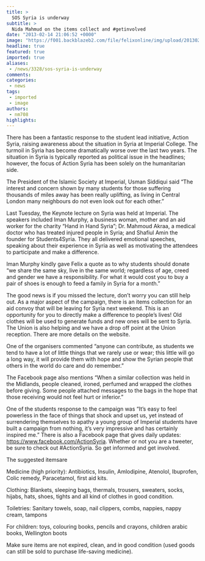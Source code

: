 ```yaml
---
title: >
  SOS Syria is underway
subtitle: >
  Nida Mahmud on the items collect and #getinvolved
date: "2013-02-14 21:06:52 +0000"
image: "https://f001.backblazeb2.com/file/felixonline/img/upload/201302142107-tna08-itemscollections-1.jpg"
headline: true
featured: true
imported: true
aliases:
 - /news/3328/sos-syria-is-underway
comments:
categories:
 - news
tags:
 - imported
 - image
authors:
 - nm708
highlights:
---
```


There has been a fantastic response to the student lead initiative, Action Syria, raising awareness about the situation in Syria at Imperial College. The turmoil in Syria has become dramatically worse over the last two years. The situation in Syria is typically reported as political issue in the headlines; however, the focus of Action Syria has been solely on the humanitarian side.

The President of the Islamic Society at Imperial, Usman Siddiqui said “The interest and concern shown by many students for those suffering thousands of miles away has been really uplifting, as living in Central London many neighbours do not even look out for each other.”

Last Tuesday, the Keynote lecture on Syria was held at Imperial. The speakers included Iman Murphy, a business woman, mother and an aid worker for the charity “Hand in Hand Syria”; Dr. Mahmoud Akraa, a medical doctor who has treated injured people in Syria; and Shafiul Amin the founder for Students4Syria. They all delivered emotional speeches, speaking about their experience in Syria as well as motivating the attendees to participate and make a difference.

Iman Murphy kindly gave Felix a quote as to why students should donate “we share the same sky, live in the same world; regardless of age, creed and gender we have a responsibility. For what it would cost you to buy a pair of shoes is enough to feed a family in Syria for a month.”

The good news is if you missed the lecture, don’t worry you can still help out. As a major aspect of the campaign, there is an items collection for an aid convoy that will be leaving for Syria next weekend. This is an opportunity for you to directly make a difference to people’s lives! Old clothes will be used to generate funds and new ones will be sent to Syria. The Union is also helping and we have a drop off point at the Union reception. There are more details on the website.

One of the organisers commented “anyone can contribute, as students we tend to have a lot of little things that we rarely use or wear; this little will go a long way, it will provide them with hope and show the Syrian people that others in the world do care and do remember.”

The Facebook page also mentions “When a similar collection was held in the Midlands, people cleaned, ironed, perfumed and wrapped the clothes before giving. Some people attached messages to the bags in the hope that those receiving would not feel hurt or inferior.”

One of the students response to the campaign was “It’s easy to feel powerless in the face of things that shock and upset us, yet instead of surrendering themselves to apathy a young group of Imperial students have built a campaign from nothing, it’s very impressive and has certainly inspired me.”
 There is also a Facebook page that gives daily updates: https://www.facebook.com/ActionSyria. Whether or not you are a tweeter, be sure to check out #ActionSyria. So get informed and get involved.

The suggested itemsare

Medicine (high priority): Antibiotics, Insulin, Amlodipine, Atenolol, Ibuprofen, Colic remedy, Paracetamol, first aid kits.

Clothing: Blankets, sleeping bags, thermals, trousers, sweaters, socks, hijabs, hats, shoes, tights and all kind of clothes in good condition.

Toiletries: Sanitary towels, soap, nail clippers, combs, nappies, nappy cream, tampons

For children: toys, colouring books, pencils and crayons, children arabic books, Wellington boots

Make sure items are not expired, clean, and in good condition (used goods can still be sold to purchase life-saving medicine).
